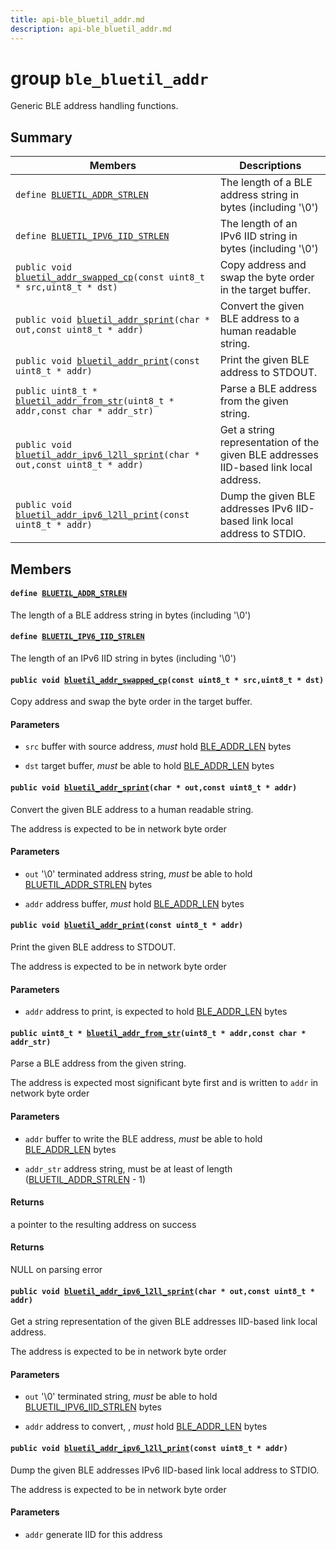```yaml
---
title: api-ble_bluetil_addr.md
description: api-ble_bluetil_addr.md
---
```

# group `ble_bluetil_addr` 

Generic BLE address handling functions.

## Summary

 Members                        | Descriptions                                
--------------------------------|---------------------------------------------
`define `[`BLUETIL_ADDR_STRLEN`](#group__ble__bluetil__addr_1ga2fb443194cf1525e99088c7b26a63515)            | The length of a BLE address string in bytes (including '\0')
`define `[`BLUETIL_IPV6_IID_STRLEN`](#group__ble__bluetil__addr_1ga39eacc228a5bccddd836267beecc7c59)            | The length of an IPv6 IID string in bytes (including '\0')
`public void `[`bluetil_addr_swapped_cp`](#group__ble__bluetil__addr_1gabf9bb07ea4d19ddfc3c148c9f764d863)`(const uint8_t * src,uint8_t * dst)`            | Copy address and swap the byte order in the target buffer.
`public void `[`bluetil_addr_sprint`](#group__ble__bluetil__addr_1gaffddaf526afa43984e1d0f6d44ff2ef1)`(char * out,const uint8_t * addr)`            | Convert the given BLE address to a human readable string.
`public void `[`bluetil_addr_print`](#group__ble__bluetil__addr_1ga8eaca2f4226d89538645f563621d7f61)`(const uint8_t * addr)`            | Print the given BLE address to STDOUT.
`public uint8_t * `[`bluetil_addr_from_str`](#group__ble__bluetil__addr_1ga8bc6cd560e075b5858a279e5a299dae6)`(uint8_t * addr,const char * addr_str)`            | Parse a BLE address from the given string.
`public void `[`bluetil_addr_ipv6_l2ll_sprint`](#group__ble__bluetil__addr_1ga2e5f56254549550577e68a7ce5138851)`(char * out,const uint8_t * addr)`            | Get a string representation of the given BLE addresses IID-based link local address.
`public void `[`bluetil_addr_ipv6_l2ll_print`](#group__ble__bluetil__addr_1ga4cfad7c3d8742669a45d0c0e1830ded5)`(const uint8_t * addr)`            | Dump the given BLE addresses IPv6 IID-based link local address to STDIO.

## Members

#### `define `[`BLUETIL_ADDR_STRLEN`](#group__ble__bluetil__addr_1ga2fb443194cf1525e99088c7b26a63515) 

The length of a BLE address string in bytes (including '\0')

#### `define `[`BLUETIL_IPV6_IID_STRLEN`](#group__ble__bluetil__addr_1ga39eacc228a5bccddd836267beecc7c59) 

The length of an IPv6 IID string in bytes (including '\0')

#### `public void `[`bluetil_addr_swapped_cp`](#group__ble__bluetil__addr_1gabf9bb07ea4d19ddfc3c148c9f764d863)`(const uint8_t * src,uint8_t * dst)` 

Copy address and swap the byte order in the target buffer.

#### Parameters
* `src` buffer with source address, *must* hold [BLE_ADDR_LEN](./doc/starlight-docs/src/content/docs/apidoc/api-undefined.md#group__ble__defs_1ga466729c9ee7357f9989ffb4e0d4ff6e3) bytes 

* `dst` target buffer, *must* be able to hold [BLE_ADDR_LEN](./doc/starlight-docs/src/content/docs/apidoc/api-undefined.md#group__ble__defs_1ga466729c9ee7357f9989ffb4e0d4ff6e3) bytes

#### `public void `[`bluetil_addr_sprint`](#group__ble__bluetil__addr_1gaffddaf526afa43984e1d0f6d44ff2ef1)`(char * out,const uint8_t * addr)` 

Convert the given BLE address to a human readable string.

The address is expected to be in network byte order

#### Parameters
* `out` '\0' terminated address string, *must* be able to hold [BLUETIL_ADDR_STRLEN](./doc/starlight-docs/src/content/docs/apidoc/api-undefined.md#group__ble__bluetil__addr_1ga2fb443194cf1525e99088c7b26a63515) bytes 

* `addr` address buffer, *must* hold [BLE_ADDR_LEN](./doc/starlight-docs/src/content/docs/apidoc/api-undefined.md#group__ble__defs_1ga466729c9ee7357f9989ffb4e0d4ff6e3) bytes

#### `public void `[`bluetil_addr_print`](#group__ble__bluetil__addr_1ga8eaca2f4226d89538645f563621d7f61)`(const uint8_t * addr)` 

Print the given BLE address to STDOUT.

The address is expected to be in network byte order

#### Parameters
* `addr` address to print, is expected to hold [BLE_ADDR_LEN](./doc/starlight-docs/src/content/docs/apidoc/api-undefined.md#group__ble__defs_1ga466729c9ee7357f9989ffb4e0d4ff6e3) bytes

#### `public uint8_t * `[`bluetil_addr_from_str`](#group__ble__bluetil__addr_1ga8bc6cd560e075b5858a279e5a299dae6)`(uint8_t * addr,const char * addr_str)` 

Parse a BLE address from the given string.

The address is expected most significant byte first and is written to `addr` in network byte order

#### Parameters
* `addr` buffer to write the BLE address, *must* be able to hold [BLE_ADDR_LEN](./doc/starlight-docs/src/content/docs/apidoc/api-undefined.md#group__ble__defs_1ga466729c9ee7357f9989ffb4e0d4ff6e3) bytes 

* `addr_str` address string, must be at least of length ([BLUETIL_ADDR_STRLEN](./doc/starlight-docs/src/content/docs/apidoc/api-undefined.md#group__ble__bluetil__addr_1ga2fb443194cf1525e99088c7b26a63515) - 1)

#### Returns
a pointer to the resulting address on success 

#### Returns
NULL on parsing error

#### `public void `[`bluetil_addr_ipv6_l2ll_sprint`](#group__ble__bluetil__addr_1ga2e5f56254549550577e68a7ce5138851)`(char * out,const uint8_t * addr)` 

Get a string representation of the given BLE addresses IID-based link local address.

The address is expected to be in network byte order

#### Parameters
* `out` '\0' terminated string, *must* be able to hold [BLUETIL_IPV6_IID_STRLEN](./doc/starlight-docs/src/content/docs/apidoc/api-undefined.md#group__ble__bluetil__addr_1ga39eacc228a5bccddd836267beecc7c59) bytes 

* `addr` address to convert, , *must* hold [BLE_ADDR_LEN](./doc/starlight-docs/src/content/docs/apidoc/api-undefined.md#group__ble__defs_1ga466729c9ee7357f9989ffb4e0d4ff6e3) bytes

#### `public void `[`bluetil_addr_ipv6_l2ll_print`](#group__ble__bluetil__addr_1ga4cfad7c3d8742669a45d0c0e1830ded5)`(const uint8_t * addr)` 

Dump the given BLE addresses IPv6 IID-based link local address to STDIO.

The address is expected to be in network byte order

#### Parameters
* `addr` generate IID for this address

